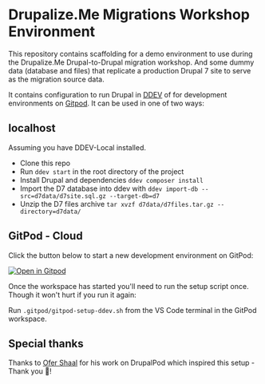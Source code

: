 # Drupalize.Me Migrations Workshop Environment

This repository contains scaffolding for a demo environment to use during the Drupalize.Me Drupal-to-Drupal migration workshop. And some dummy data (database and files) that replicate a production Drupal 7 site to serve as the migration source data.

It contains configuration to run Drupal in [DDEV](https://github.com/drud/ddev) of for development environments on [Gitpod](https://www.gitpod.io/). It can be used in one of two ways:

## localhost

Assuming you have DDEV-Local installed.

- Clone this repo
- Run `ddev start` in the root directory of the project
- Install Drupal and dependencies `ddev composer install`
- Import the D7 database into ddev with `ddev import-db --src=d7data/d7site.sql.gz --target-db=d7`
- Unzip the D7 files archive `tar xvzf d7data/d7files.tar.gz --directory=d7data/`

## GitPod - Cloud

Click the button below to start a new development environment on GitPod:

[![Open in Gitpod](https://gitpod.io/button/open-in-gitpod.svg)](https://gitpod.io/#https://github.com/DrupalizeMe/migration-workshop-demo-site)

Once the workspace has started you'll need to run the setup script once. Though it won't hurt if you run it again:

Run `.gitpod/gitpod-setup-ddev.sh` from the VS Code terminal in the GitPod workspace.

## Special thanks

Thanks to [Ofer Shaal](https://github.com/shaal) for his work on DrupalPod which inspired this setup - Thank you 🙏!
